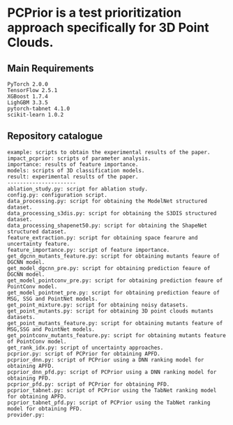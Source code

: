 # PCPrior is a test prioritization approach specifically for 3D Point Clouds.

## Main Requirements
    PyTorch 2.0.0
    TensorFlow 2.5.1
    XGBoost 1.7.4
    LighGBM 3.3.5
    pytorch-tabnet 4.1.0
    scikit-learn 1.0.2

##  Repository catalogue
    example: scripts to obtain the experimental results of the paper.
    impact_pcprior: scripts of parameter analysis.
    importance: results of feature importance.
    models: scripts of 3D classification models.
    result: experimental results of the paper.
    ----------------------
    ablation_study.py: script for ablation study.
    config.py: configuration script.
    data_processing.py: script for obtaining the ModelNet structured dataset.
    data_processing_s3dis.py: script for obtaining the S3DIS structured dataset.
    data_processing_shapenet50.py: script for obtaining the ShapeNet structured dataset.
    feature_extraction.py: script for obtaining space fearure and uncertainty feature.
    feature_importance.py: script of feature importance.
    get_dgcnn_mutants_feature.py: script for obtaining mutants feaure of DGCNN model.
    get_model_dgcnn_pre.py: script for obtaining prediction feaure of DGCNN model.
    get_model_pointconv_pre.py: script for obtaining prediction feaure of PointConv model.
    get_model_pointnet_pre.py: script for obtaining prediction feaure of MSG, SSG and PointNet models.
    get_point_mixture.py: script for obtaining noisy datasets.
    get_point_mutants.py: script for obtaining 3D point clouds mutants datasets.
    get_point_mutants_feature.py: script for obtaining mutants feature of MSG,SSG and PointNet models.
    get_pointconv_mutants_feature.py: script for obtaining mutants feature of PointConv model.
    get_rank_idx.py: script of uncertainty approaches.
    pcprior.py: script of PCPrior for obtaining APFD.
    pcprior_dnn.py: script of PCPrior using a DNN ranking model for obtaining APFD.
    pcprior_dnn_pfd.py: script of PCPrior using a DNN ranking model for obtaining PFD.
    pcprior_pfd.py: script of PCPrior for obtaining PFD.
    pcprior_tabnet.py: script of PCPrior using the TabNet ranking model for obtaining APFD.
    pcprior_tabnet_pfd.py: script of PCPrior using the TabNet ranking model for obtaining PFD.
    provider.py: 
    
    
    
    
    
    
    
    
